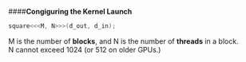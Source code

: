 ####**Congiguring the Kernel Launch**
```c
square<<<M, N>>>(d_out, d_in);
```
M is the number of **blocks**, and N is the number of **threads** in a block.  
N cannot exceed 1024 (or 512 on older GPUs.)
